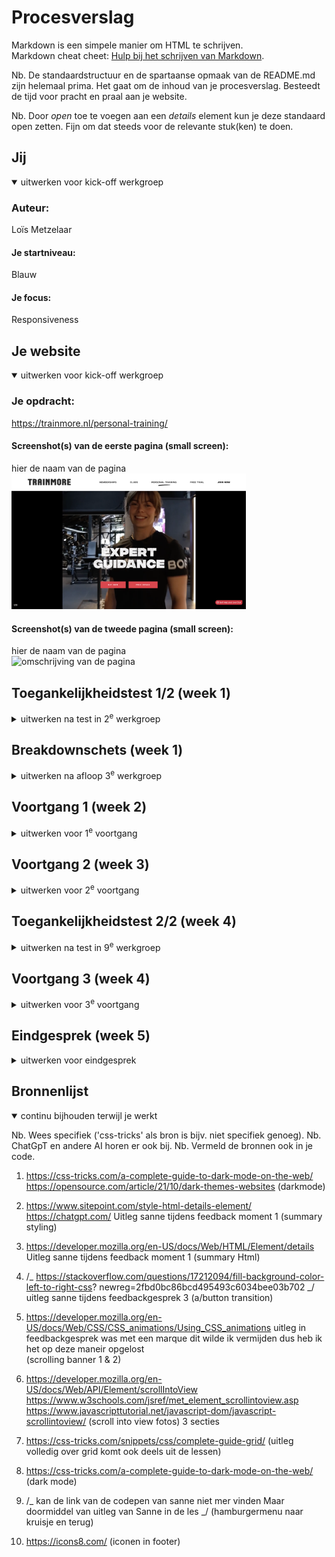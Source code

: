 # Procesverslag

Markdown is een simpele manier om HTML te schrijven.  
Markdown cheat cheet: [Hulp bij het schrijven van Markdown](https://github.com/adam-p/markdown-here/wiki/Markdown-Cheatsheet).

Nb. De standaardstructuur en de spartaanse opmaak van de README.md zijn helemaal prima. Het gaat om de inhoud van je procesverslag. Besteedt de tijd voor pracht en praal aan je website.

Nb. Door _open_ toe te voegen aan een _details_ element kun je deze standaard open zetten. Fijn om dat steeds voor de relevante stuk(ken) te doen.

## Jij

<details open>
  <summary>uitwerken voor kick-off werkgroep</summary>

### Auteur:

Loïs Metzelaar

#### Je startniveau:

Blauw

#### Je focus:

Responsiveness

</details>

## Je website

<details open>
  <summary>uitwerken voor kick-off werkgroep</summary>

### Je opdracht:

https://trainmore.nl/personal-training/

#### Screenshot(s) van de eerste pagina (small screen):

hier de naam van de pagina  
 <img src="images/afbeelding4.png" width="375px" alt="omschrijving van de pagina">

#### Screenshot(s) van de tweede pagina (small screen):

hier de naam van de pagina  
 <img src="images/afbeelding3.png" width="375px" alt="omschrijving van de pagina">

</details>

## Toegankelijkheidstest 1/2 (week 1)

<details>
  <summary>uitwerken na test in 2<sup>e</sup> werkgroep</summary>

### Bevindingen

screenreader werkt redelijk maar niet bij alle onderdelen duidelijk
met shift/tab worden de onderdelen waar je doorheen tabt rood om,ijnd
de kopjes zijn over het algemeen goed verdeeld, maar er wordt erg veel gebruik gemaakt van h2tjes
de website is goed te bedienen op telefoon (knoppen op bepaalde plekken wel dicht bij elkaar)
de images hebben niet overal de juiste alts
De videos op de website worden automatisch afgespeelt deze kun je niet op pauze zetten (homepage)

</details>

## Breakdownschets (week 1)

<details>
  <summary>uitwerken na afloop 3<sup>e</sup> werkgroep</summary>

### de hele pagina:

  <img src="images/nav.png" width="375px" alt="breakdown van de hele pagina">

### dynamisch deel (bijv menu):

  <img src="images/helep.png" width="375px" alt="breakdown van een dynamisch deel">

### wellicht nog een dynamisch deel (bijv filter):

  <img src="images/dropdowns.png" width="375px" alt="breakdown van nog een dynamisch deel">

</details>

## Voortgang 1 (week 2)

<details>
  <summary>uitwerken voor 1<sup>e</sup> voortgang</summary>

### Stand van zaken

hier dit ging goed & dit was lastig (neem ook screenshots op van delen van je website en code)

### Agenda voor meeting

samen met je groepje opstellen

| student 1   | student 2          | student 3    | student 4        |
| ----------- | ------------------ | ------------ | ---------------- |
| HTML        | HTML               | HTML         | HTML             |
| bewegende   | dit als er tijd is | nog een punt | dit wil ik zeker |
| achtergrond | ...                | ...          | ...              |

### Verslag van meeting

hier na afloop snel de uitkomsten van de meeting vastleggen

- Html gecheckt op dingen die weg gelaten konden worden. Had perongeluk mijn website nog geen main en header gegeven.
- Hoe je gemakkelijk een toggle menutje maakt voor mijn website goed van toepassing bij de lijst met locaties.
- nog een punt
- .

</details>

## Voortgang 2 (week 3)

<details>
  <summary>uitwerken voor 2<sup>e</sup> voortgang</summary>

### Stand van zaken

Momenteel gaat ook alles nog goed. Ik ben nog niet erg ver ivm ziek zijn... Ik besrpeek veel met klasgenoten en kijk zo nodig op internet en youtube om later dingen te kunnen toepassen.

### Agenda voor meeting

- vragen over scrollende tekst
- svg's 1 voor 1 laten tekenen op de achtergrond
-

### Verslag van meeting

hier na afloop snel de uitkomsten van de meeting vastleggen

- BIj nienke gezien hoe ik dingen een voor een tevoorschijn kan laten komen. Ik ga het eerst zelf proberen, mocht dit niet lukken ga ik nienke vragen om mij te helpen.
- geleerd hoe ik mijn join now knop moet laten staan naast het hamburger menu wanneer het scherm kleiner word gemaakt.

</details>

## Toegankelijkheidstest 2/2 (week 4)

<details>
  <summary>uitwerken na test in 9<sup>e</sup> werkgroep</summary>

### Bevindingen
- de screenreader van mijn website is verbeterd deze was op de arginele website heel slecht geen plaatje of link werd uitgelegd ik heb gezzorgd dat mijn website dit wel heeft.

- videos op de website konden niet gepauseerd worden ik heb daarom gekozen voor een stilstaand beeld, ook omdat ik de orginele videos niet kon vinden in de code. 

- Er is nu een darkmode aan toegevoegd aan de website die ik maak!

- de responsiveness moet wel echt nog gedaan worden!


</details>

## Voortgang 3 (week 4)

<details>
  <summary>uitwerken voor 3<sup>e</sup> voortgang</summary>

### Stand van zaken

Het gaat tot dit punt goed uit vee dingen kom ik zelf. Sommige dingen zoek ik op maar probeer het dan alleen te lezen en zelf toe te passen.

### Agenda voor meeting

samen met je groepje opstellen

- filter over fotos
- scrollende tekst labels
- dark mode
- vraag over een popup die net altijd laten zien wordt

### Verslag van meeting

k had gesprek 3 alleen met sanne deze keer aangezien ik een tijdje ziek ben geweest.

- geleerd hoe ik zelf een filter kan maken voor over een foto
- geleerd hoe ik een filter over mijn foto kan toevoegen
- besproken heo ik mijn website het best kan doen in darkmode
- de popup alleen tevoorschijn laten komen als dit van toepassing is voor die persoon
- </details>

## Eindgesprek (week 5)

<details>
  <summary>uitwerken voor eindgesprek</summary>

### Je uitkomst - karakteristiek screenshots:

  <img src="readme-images/dummy-plaatje.jpg" width="375px" alt="uitomst opdracht 1"> 
  <img src="readme-images/dummy-plaatje.jpg" width="375px" alt="uitomst opdracht 1">
<img src="readme-images/dummy-plaatje.jpg" width="375px" alt="uitomst opdracht 1">
<img src="readme-images/dummy-plaatje.jpg" width="375px" alt="uitomst opdracht 1">
<img src="readme-images/dummy-plaatje.jpg" width="375px" alt="uitomst opdracht 1">
### Dit ging goed/Heb ik geleerd:

Korte omschrijving met plaatjes

  <img src="readme-images/dummy-plaatje.jpg" width="375px" alt="top">

### Dit was lastig/Is niet gelukt:

Korte omschrijving met plaatjes

  <img src="readme-images/dummy-plaatje.jpg" width="375px" alt="bummer">
</details>

## Bronnenlijst

<details open>
  <summary>continu bijhouden terwijl je werkt</summary>

Nb. Wees specifiek ('css-tricks' als bron is bijv. niet specifiek genoeg).
Nb. ChatGpT en andere AI horen er ook bij.
Nb. Vermeld de bronnen ook in je code.

1. https://css-tricks.com/a-complete-guide-to-dark-mode-on-the-web/
   https://opensource.com/article/21/10/dark-themes-websites
   (darkmode)

2. https://www.sitepoint.com/style-html-details-element/
   https://chatgpt.com/
   Uitleg sanne tijdens feedback moment 1
   (summary styling)

3. https://developer.mozilla.org/en-US/docs/Web/HTML/Element/details
   Uitleg sanne tijdens feedback moment 1
   (summary Html)

4. /_ https://stackoverflow.com/questions/17212094/fill-background-color-left-to-right-css? newreg=2fbd0bc86bcd495493c6034bee03b702 _/
   uitleg sanne tijdens feedbackgesprek 3
   (a/button transition)

5. https://developer.mozilla.org/en-US/docs/Web/CSS/CSS_animations/Using_CSS_animations
   uitleg in feedbackgesprek was met een marque dit wilde ik vermijden dus heb ik het op deze maneir opgelost  
   (scrolling banner 1 & 2)

6. https://developer.mozilla.org/en-US/docs/Web/API/Element/scrollIntoView
   https://www.w3schools.com/jsref/met_element_scrollintoview.asp
   https://www.javascripttutorial.net/javascript-dom/javascript-scrollintoview/
   (scroll into view fotos) 3 secties
7. https://css-tricks.com/snippets/css/complete-guide-grid/
   (uitleg volledig over grid komt ook deels uit de lessen)

8. https://css-tricks.com/a-complete-guide-to-dark-mode-on-the-web/
   (dark mode)

9. /_ kan de link van de codepen van sanne niet mer vinden
   Maar doormiddel van uitleg van Sanne in de les _/
   (hamburgermenu naar kruisje en terug)

10. https://icons8.com/ 
    (iconen in footer)

</details>
